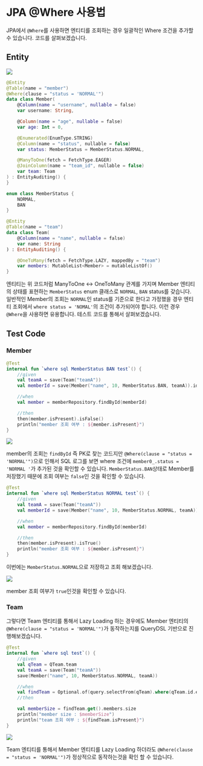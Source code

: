 # JPA @Where 사용법

JPA에서 `@Where`를 사용하면 엔티티를 조회하는 경우 일괄적인 Where 조건을 추가할 수 있습니다. 코드를 살펴보겠습니다.

## Entity
![](images/member.png)

```kotlin
@Entity
@Table(name = "member")
@Where(clause = "status = 'NORMAL'")
data class Member(
    @Column(name = "username", nullable = false)
    var username: String,

    @Column(name = "age", nullable = false)
    var age: Int = 0,

    @Enumerated(EnumType.STRING)
    @Column(name = "status", nullable = false)
    var status: MemberStatus = MemberStatus.NORMAL,

    @ManyToOne(fetch = FetchType.EAGER)
    @JoinColumn(name = "team_id", nullable = false)
    var team: Team
) : EntityAuditing() {
}

enum class MemberStatus {
    NORMAL,
    BAN
}

@Entity
@Table(name = "team")
data class Team(
    @Column(name = "name", nullable = false)
    var name: String
) : EntityAuditing() {

    @OneToMany(fetch = FetchType.LAZY, mappedBy = "team")
    var members: MutableList<Member> = mutableListOf()
}
```

엔티티는 위 코드처럼 ManyToOne <-> OneToMany 관계를 가지며 Member 엔티티의 상태를 표현하는 `MemberStatus` enum 클래스로 `NORMAL`, `BAN` status를 갖습니다. 일반적인 Member의 조회는 `NORMAL`인 status를 기준으로 한다고 가정했을 경우 엔티티 조회에서 `where status = 'NOMAL'`의 조건이 추가되어야 합니다. 이런 경우 `@Where`을 사용하면 유용합니다. 테스트 코드를 통해서 살펴보겠습니다.

## Test Code

### Member

```kotlin
@Test
internal fun `where sql MemberStatus BAN test`() {
    //given
    val teamA = save(Team("teamA"))
    val memberId = save(Member("name", 10, MemberStatus.BAN, teamA)).id!!

    //when
    val member = memberRepository.findById(memberId)

    //then
    then(member.isPresent).isFalse()
    println("member 조회 여부 : ${member.isPresent}")
}
```

![](images/member_where_1.png)

member의 조회는 `findById` 즉 PK로 찾는 코드지만 `@Where(clause = "status = 'NORMAL'")`으로 인해서 SQL 로그를 보면 where 조건에 `member0_.status = 'NORMAL '`가 추가된 것을 확인할 수 있습니다. `MemberStatus.BAN`상태로 Member를 저장했기 때문에 조회 여부는 `false`인 것을 확인할 수 있습니다.

```kotlin
@Test
internal fun `where sql MemberStatus NORMAL test`() {
    //given
    val teamA = save(Team("teamA"))
    val memberId = save(Member("name", 10, MemberStatus.NORMAL, teamA)).id!!

    //when
    val member = memberRepository.findById(memberId)

    //then
    then(member.isPresent).isTrue()
    println("member 조회 여부 : ${member.isPresent}")
}
```
이번에는 `MemberStatus.NORMAL`으로 저장하고 조회 해보겠습니다.

![](images/member_where_2.png)

member 조회 여부가 `true`인것을 확인할 수 있습니다.

### Team

그렇다면 Team 엔티티를 통해서 Lazy Loading 하는 경우에도 Member 엔티티의 `@Where(clause = "status = 'NORMAL'")`가 동작하는지를 QueryDSL 기반으로 진행해보겠습니다.

```kotlin
@Test
internal fun `where sql test`() {
    //given
    val qTeam = QTeam.team
    val teamA = save(Team("teamA"))
    save(Member("name", 10, MemberStatus.NORMAL, teamA))

    //when
    val findTeam = Optional.of(query.selectFrom(qTeam).where(qTeam.id.eq(teamA.id)).fetchOne()!!)
    //then

    val memberSize = findTeam.get().members.size
    println("member size : $memberSize")
    println("team 조회 여부 : ${findTeam.isPresent}")
}
```
![](images/team_where.png) 

Team 엔티티를 통해서 Member 엔티티를 Lazy Loading 하더라도 `@Where(clause = "status = 'NORMAL'")`가 정상적으로 동작하는것을 확인 할 수 있습니다.